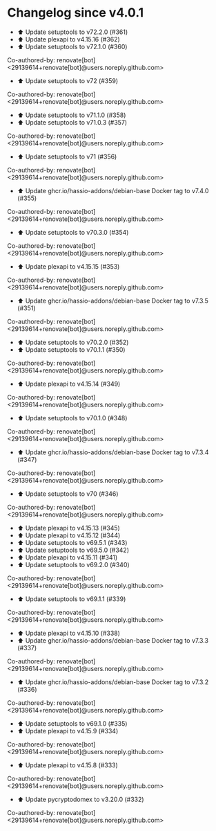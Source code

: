 # Changelog since v4.0.1
- ⬆️ Update setuptools to v72.2.0 (#361) 
- ⬆️ Update plexapi to v4.15.16 (#362) 
- ⬆️ Update setuptools to v72.1.0 (#360)

Co-authored-by: renovate[bot] <29139614+renovate[bot]@users.noreply.github.com> 
- ⬆️ Update setuptools to v72 (#359)

Co-authored-by: renovate[bot] <29139614+renovate[bot]@users.noreply.github.com> 
- ⬆️ Update setuptools to v71.1.0 (#358) 
- ⬆️ Update setuptools to v71.0.3 (#357)

Co-authored-by: renovate[bot] <29139614+renovate[bot]@users.noreply.github.com> 
- ⬆️ Update setuptools to v71 (#356)

Co-authored-by: renovate[bot] <29139614+renovate[bot]@users.noreply.github.com> 
- ⬆️ Update ghcr.io/hassio-addons/debian-base Docker tag to v7.4.0 (#355)

Co-authored-by: renovate[bot] <29139614+renovate[bot]@users.noreply.github.com> 
- ⬆️ Update setuptools to v70.3.0 (#354)

Co-authored-by: renovate[bot] <29139614+renovate[bot]@users.noreply.github.com> 
- ⬆️ Update plexapi to v4.15.15 (#353)

Co-authored-by: renovate[bot] <29139614+renovate[bot]@users.noreply.github.com> 
- ⬆️ Update ghcr.io/hassio-addons/debian-base Docker tag to v7.3.5 (#351)

Co-authored-by: renovate[bot] <29139614+renovate[bot]@users.noreply.github.com> 
- ⬆️ Update setuptools to v70.2.0 (#352) 
- ⬆️ Update setuptools to v70.1.1 (#350)

Co-authored-by: renovate[bot] <29139614+renovate[bot]@users.noreply.github.com> 
- ⬆️ Update plexapi to v4.15.14 (#349)

Co-authored-by: renovate[bot] <29139614+renovate[bot]@users.noreply.github.com> 
- ⬆️ Update setuptools to v70.1.0 (#348)

Co-authored-by: renovate[bot] <29139614+renovate[bot]@users.noreply.github.com> 
- ⬆️ Update ghcr.io/hassio-addons/debian-base Docker tag to v7.3.4 (#347)

Co-authored-by: renovate[bot] <29139614+renovate[bot]@users.noreply.github.com> 
- ⬆️ Update setuptools to v70 (#346)

Co-authored-by: renovate[bot] <29139614+renovate[bot]@users.noreply.github.com> 
- ⬆️ Update plexapi to v4.15.13 (#345) 
- ⬆️ Update plexapi to v4.15.12 (#344) 
- ⬆️ Update setuptools to v69.5.1 (#343) 
- ⬆️ Update setuptools to v69.5.0 (#342) 
- ⬆️ Update plexapi to v4.15.11 (#341) 
- ⬆️ Update setuptools to v69.2.0 (#340)

Co-authored-by: renovate[bot] <29139614+renovate[bot]@users.noreply.github.com> 
- ⬆️ Update setuptools to v69.1.1 (#339)

Co-authored-by: renovate[bot] <29139614+renovate[bot]@users.noreply.github.com> 
- ⬆️ Update plexapi to v4.15.10 (#338) 
- ⬆️ Update ghcr.io/hassio-addons/debian-base Docker tag to v7.3.3 (#337)

Co-authored-by: renovate[bot] <29139614+renovate[bot]@users.noreply.github.com> 
- ⬆️ Update ghcr.io/hassio-addons/debian-base Docker tag to v7.3.2 (#336)

Co-authored-by: renovate[bot] <29139614+renovate[bot]@users.noreply.github.com> 
- ⬆️ Update setuptools to v69.1.0 (#335) 
- ⬆️ Update plexapi to v4.15.9 (#334)

Co-authored-by: renovate[bot] <29139614+renovate[bot]@users.noreply.github.com> 
- ⬆️ Update plexapi to v4.15.8 (#333)

Co-authored-by: renovate[bot] <29139614+renovate[bot]@users.noreply.github.com> 
- ⬆️ Update pycryptodomex to v3.20.0 (#332)

Co-authored-by: renovate[bot] <29139614+renovate[bot]@users.noreply.github.com> 

